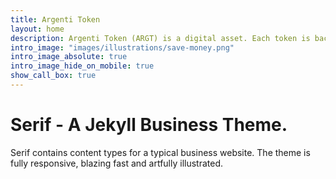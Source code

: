 ```yaml
---
title: Argenti Token
layout: home
description: Argenti Token (ARGT) is a digital asset. Each token is backed by one ounce of fine silver. 
intro_image: "images/illustrations/save-money.png"
intro_image_absolute: true
intro_image_hide_on_mobile: true
show_call_box: true
---
```


# Serif - A Jekyll Business Theme.

Serif contains content types for a typical business website. The theme is fully responsive, blazing fast and artfully illustrated.
